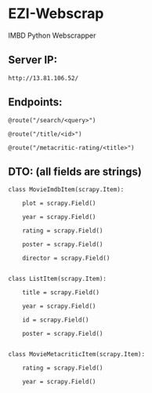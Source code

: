# EZI-Webscrap
IMBD Python Webscrapper 

## Server IP:

    http://13.81.106.52/


## Endpoints:

    @route("/search/<query>")
  
    @route("/title/<id>")
  
    @route("/metacritic-rating/<title>")
  
  
## DTO: (all fields are strings)
    class MovieImdbItem(scrapy.Item):
    
        plot = scrapy.Field()
        
        year = scrapy.Field()
        
        rating = scrapy.Field()
        
        poster = scrapy.Field()
        
        director = scrapy.Field()
        

    class ListItem(scrapy.Item):
    
        title = scrapy.Field()
        
        year = scrapy.Field()
        
        id = scrapy.Field()
        
        poster = scrapy.Field()
        

    class MovieMetacriticItem(scrapy.Item):

        rating = scrapy.Field()
        
        year = scrapy.Field()
